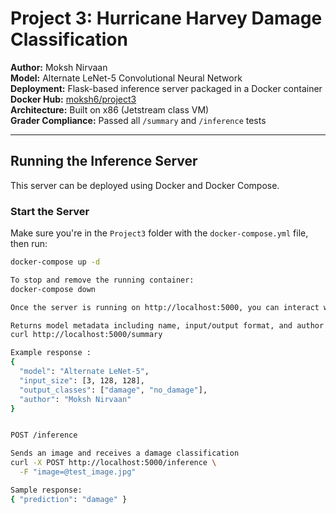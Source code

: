# Project 3: Hurricane Harvey Damage Classification

**Author:** Moksh Nirvaan  
**Model:** Alternate LeNet-5 Convolutional Neural Network  
**Deployment:** Flask-based inference server packaged in a Docker container  
**Docker Hub:** [moksh6/project3](https://hub.docker.com/r/moksh6/project3)  
**Architecture:** Built on x86 (Jetstream class VM)   
**Grader Compliance:** Passed all `/summary` and `/inference` tests 

---

##  Running the Inference Server

This server can be deployed using Docker and Docker Compose.

###  Start the Server

Make sure you're in the `Project3` folder with the `docker-compose.yml` file, then run:

```bash
docker-compose up -d

To stop and remove the running container: 
docker-compose down

Once the server is running on http://localhost:5000, you can interact with it using the following endpoints:

Returns model metadata including name, input/output format, and author.
curl http://localhost:5000/summary

Example response : 
{
  "model": "Alternate LeNet-5",
  "input_size": [3, 128, 128],
  "output_classes": ["damage", "no_damage"],
  "author": "Moksh Nirvaan"
}


POST /inference

Sends an image and receives a damage classification
curl -X POST http://localhost:5000/inference \
  -F "image=@test_image.jpg"

Sample response: 
{ "prediction": "damage" }
